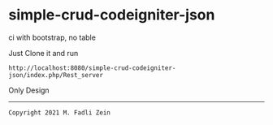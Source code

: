 # simple-crud-codeigniter-json
 ci with bootstrap, no table

Just Clone it and run
```
http://localhost:8080/simple-crud-codeigniter-json/index.php/Rest_server
```

Only Design

---

```
Copyright 2021 M. Fadli Zein
```
